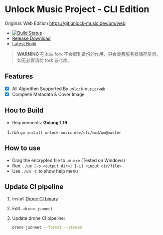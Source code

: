 # Unlock Music Project - CLI Edition

Original: Web Edition https://git.unlock-music.dev/um/web

- [![Build Status](https://ci.unlock-music.dev/api/badges/um/cli/status.svg)](https://ci.unlock-music.dev/um/cli)
- [Release Download](https://git.unlock-music.dev/um/cli/releases/latest)
- [Latest Build](https://git.unlock-music.dev/um/-/packages/generic/cli-build/)

> **WARNING**
> 在本站 fork 不会起到备份的作用，只会浪费服务器储存空间。如无必要请勿 fork 该仓库。

## Features

- [x] All Algorithm Supported By `unlock-music/web`
- [x] Complete Metadata & Cover Image

## Hou to Build

- Requirements: **Golang 1.19**

1. run `go install unlock-music.dev/cli/cmd/um@master`

## How to use

- Drag the encrypted file to `um.exe` (Tested on Windows)
- Run: `./um [-o <output dir>] [-i] <input dir/file>`
- Use `./um -h` to show help menu

## Update CI pipeline

1. Install [Drone CI binary](https://docs.drone.io/cli/install/)
2. Edit `.drone.jsonnet`
3. Update drone CI pipeline:

   ```sh
   drone jsonnet --format --stream
   ```
